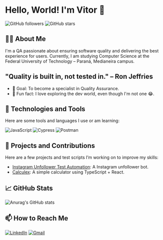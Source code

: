 # Hello, World! I'm Vitor 👋

<!-- Links for social media and/or GitHub stats can go here -->
![GitHub followers](https://img.shields.io/github/followers/paladini-qa?style=social)
![GitHub stars](https://img.shields.io/github/stars/paladini-qa?style=social)

## 👨‍💻 About Me
I'm a QA passionate about ensuring software quality and delivering the best experience for users. Currently, I am studying Computer Science at the Federal University of Technology – Paraná, Medianeira campus.

## "Quality is built in, not tested in." – Ron Jeffries

- 🎯 Goal: To become a specialist in Quality Assurance.
- 📘 Fun fact: I love exploring the dev world, even though I'm not one 😂.

## 🚀 Technologies and Tools
Here are some tools and languages I use or am learning:

![JavaScript](https://img.shields.io/badge/-JavaScript-333333?style=flat&logo=javascript)
![Cypress](https://img.shields.io/badge/-Cypress-333333?style=flat&logo=cypress)
![Postman](https://img.shields.io/badge/-Postman-333333?style=flat&logo=postman)

## 📂 Projects and Contributions
Here are a few projects and test scripts I’m working on to improve my skills:

- [Instagram Unfollower Test Automation](https://github.com/paladini-qa/instagram-unfollow-cypress): A Instagram unfollower bot.
- [Calculex](https://github.com/paladini-qa/calculex): A simple calculator using TypeScript + React.

## 📈 GitHub Stats
![Anurag's GitHub stats](https://github-readme-stats.vercel.app/api?username=paladini-qa&show_icons=true&theme=radical)

## 📫 How to Reach Me
[![LinkedIn](https://img.shields.io/badge/-LinkedIn-0077B5?style=flat&logo=LinkedIn&logoColor=white)](https://www.linkedin.com/in/paladini-qa)
[![Gmail](https://img.shields.io/badge/-Gmail-D14836?style=flat&logo=Gmail&logoColor=white)](mailto:paladini.qa@gmail.com)
